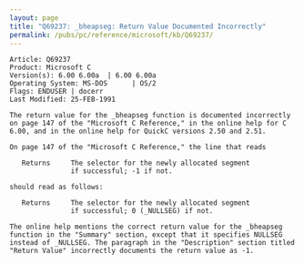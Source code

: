 ```yaml
---
layout: page
title: "Q69237: _bheapseg: Return Value Documented Incorrectly"
permalink: /pubs/pc/reference/microsoft/kb/Q69237/
---
```


	Article: Q69237
	Product: Microsoft C
	Version(s): 6.00 6.00a  | 6.00 6.00a
	Operating System: MS-DOS      | OS/2
	Flags: ENDUSER | docerr
	Last Modified: 25-FEB-1991
	
	The return value for the _bheapseg function is documented incorrectly
	on page 147 of the "Microsoft C Reference," in the online help for C
	6.00, and in the online help for QuickC versions 2.50 and 2.51.
	
	On page 147 of the "Microsoft C Reference," the line that reads
	
	   Returns     The selector for the newly allocated segment
	               if successful; -1 if not.
	
	should read as follows:
	
	   Returns     The selector for the newly allocated segment
	               if successful; 0 (_NULLSEG) if not.
	
	The online help mentions the correct return value for the _bheapseg
	function in the "Summary" section, except that it specifies NULLSEG
	instead of _NULLSEG. The paragraph in the "Description" section titled
	"Return Value" incorrectly documents the return value as -1.
